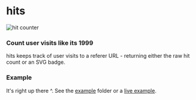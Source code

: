 # hits

<img src="https://hits.now.sh/counter.svg" alt="hit counter" />

### Count user visits like its 1999

hits keeps track of user visits to a referer URL - returning either the raw hit count or an SVG badge.

### Example
It's right up there ^. See the [example](https://github.com/tylersnyder/hits/blob/master/example/index.html) folder or a [live example](https://hits-example.now.sh/).
